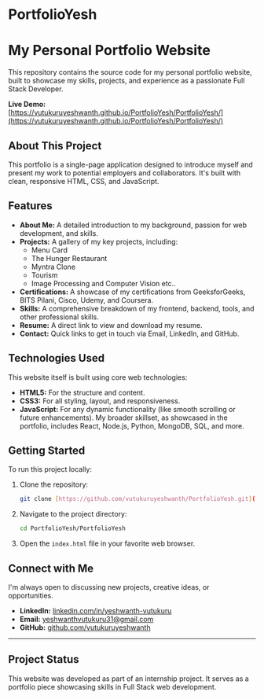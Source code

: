 # PortfolioYesh

# My Personal Portfolio Website
This repository contains the source code for my personal portfolio website, built to showcase my skills, projects, and experience as a passionate Full Stack Developer.

**Live Demo:** [https://vutukuruyeshwanth.github.io/PortfolioYesh/PortfolioYesh/](https://vutukuruyeshwanth.github.io/PortfolioYesh/PortfolioYesh/)

## About This Project
This portfolio is a single-page application designed to introduce myself and present my work to potential employers and collaborators. It's built with clean, responsive HTML, CSS, and JavaScript.

## Features
* **About Me:** A detailed introduction to my background, passion for web development, and skills.
* **Projects:** A gallery of my key projects, including:
    * Menu Card
    * The Hunger Restaurant
    * Myntra Clone
    * Tourism
    * Image Processing and Computer Vision etc..
* **Certifications:** A showcase of my certifications from GeeksforGeeks, BITS Pilani, Cisco, Udemy, and Coursera.
* **Skills:** A comprehensive breakdown of my frontend, backend, tools, and other professional skills.
* **Resume:** A direct link to view and download my resume.
* **Contact:** Quick links to get in touch via Email, LinkedIn, and GitHub.

## Technologies Used
This website itself is built using core web technologies:
* **HTML5:** For the structure and content.
* **CSS3:** For all styling, layout, and responsiveness.
* **JavaScript:** For any dynamic functionality (like smooth scrolling or future enhancements).
My broader skillset, as showcased in the portfolio, includes React, Node.js, Python, MongoDB, SQL, and more.

## Getting Started
To run this project locally:

1.  Clone the repository:
    ```bash
    git clone [https://github.com/vutukuruyeshwanth/PortfolioYesh.git](https://github.com/vutukuruyeshwanth/PortfolioYesh.git)
    ```
2.  Navigate to the project directory:
    ```bash
    cd PortfolioYesh/PortfolioYesh
    ```
3.  Open the `index.html` file in your favorite web browser.

## Connect with Me
I'm always open to discussing new projects, creative ideas, or opportunities.

* **LinkedIn:** [linkedin.com/in/yeshwanth-vutukuru](https://www.linkedin.com/in/yeshwanth-vutukuru)
* **Email:** [yeshwanthvutukuru31@gmail.com](mailto:yeshwanthvutukuru31@gmail.com)
* **GitHub:** [github.com/vutukuruyeshwanth](https://github.com/vutukuruyeshwanth)

---

## Project Status
This website was developed as part of an internship project. It serves as a portfolio piece showcasing skills in Full Stack web development.
